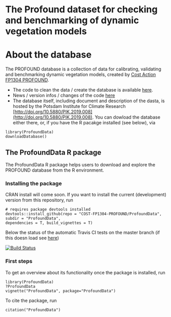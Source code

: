 # The Profound dataset for checking and benchmarking of dynamic vegetation models

# About the database

The PROFOUND database is a collection of data for calibrating, validating and benchmarking dynamic vegetation models, created by [Cost Action FP1304 PROFOUND](https://twitter.com/FP1304Profound).

- The code to clean the data / create the database is available [here](https://github.com/COST-FP1304-PROFOUND/ProfoundData/tree/master/PROFOUND%20database).   
- News / version infos / changes of the code [here](./PROFOUND%20database/NEWS.md)
- The database itself, including document and description of the dasta, is hosted by the Potsdam Institute for Climate Research [http://doi.org/10.5880/PIK.2019.008](http://doi.org/10.5880/PIK.2019.008). You can dowload the database either there, or, if you have the R pacakge installed (see below), via 

```{r}
library(ProfoundData)
downloadDatabase()
```

## The ProfoundData R package

The ProfoundData R package helps users to download and explore the PROFOUND database from the R environment. 

### Installing the package 

CRAN install will come soon. If you want to install the current (development) version from this repository, run

```{r}
# requires package devtools installed
devtools::install_github(repo = "COST-FP1304-PROFOUND/ProfoundData", 
subdir = "ProfoundData", 
dependencies = T, build_vignettes = T)
```
Below the status of the automatic Travis CI tests on the master branch (if this doesn load see [here](https://travis-ci.org/COST-FP1304-PROFOUND/ProfoundData))

[![Build Status](https://travis-ci.org/COST-FP1304-PROFOUND/ProfoundData.svg?branch=master)](https://travis-ci.org/COST-FP1304-PROFOUND/ProfoundData)


### First steps

To get an overview about its functionality once the package is installed, run

```{r}
library(ProfoundData)
?ProfoundData
vignette("ProfoundData", package="ProfoundData")
```
To cite the package, run 

```{r}
citation("ProfoundData")
```


